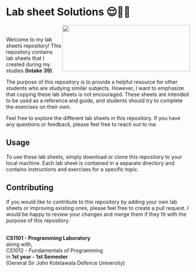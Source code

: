 # Lab sheet Solutions 😌✌🏻

<img src="https://eportfolio.utm.my/artefact/file/download.php?file=682041&view=171850&embedded=1&text=691127" align="right" height="127px" width="350px">

<br>


Welcome to my lab sheets repository! This repository contains lab sheets that I created during my studies <b>(Intake 39)</b>.

The purpose of this repository is to provide a helpful resource for other students who are studying similar subjects. However, I want to emphasize that copying these lab sheets is not encouraged. These sheets are intended to be used as a reference and guide, and students should try to complete the exercises on their own.

Feel free to explore the different lab sheets in this repository. If you have any questions or feedback, please feel free to reach out to me.

## Usage

To use these lab sheets, simply download or clone this repository to your local machine. Each lab sheet is contained in a separate directory and contains instructions and exercises for a specific topic.

## Contributing

If you would like to contribute to this repository by adding your own lab sheets or improving existing ones, please feel free to create a pull request. I would be happy to review your changes and merge them if they fit with the purpose of this repository.


<br>
<b>CS1101 - Programming Laboratory</b> <br>
along with, <br>
CS1012 - Fundamentals of Programming <br>
   in <b>1st year - 1st Semester</b> <br>
(General Sir John Kotelawala Defence University) 
